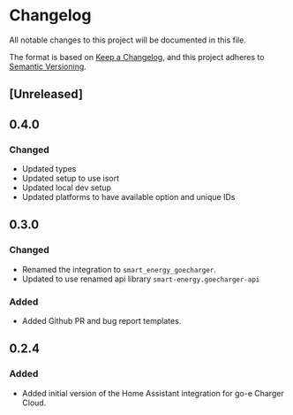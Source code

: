 # Changelog

All notable changes to this project will be documented in this file.

The format is based on [Keep a Changelog](https://keepachangelog.com/en/1.0.0/),
and this project adheres to [Semantic Versioning](https://semver.org/spec/v2.0.0.html).

## [Unreleased]

## 0.4.0

### Changed

- Updated types
- Updated setup to use isort
- Updated local dev setup
- Updated platforms to have available option and unique IDs

## 0.3.0

### Changed

- Renamed the integration to `smart_energy_goecharger`.
- Updated to use renamed api library `smart-energy.goecharger-api`

### Added

- Added Github PR and bug report templates.

## 0.2.4

### Added

- Added initial version of the Home Assistant integration for go-e Charger Cloud.

<!-- Blocks below work as a reference, don't remove them! -->

<!-- ### Added -->

<!-- ### Changed -->

<!-- ### Removed -->

<!-- ### Fixed -->
